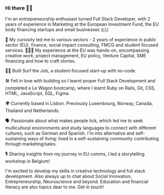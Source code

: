 ### Hi there 👋🏼

I'm an entrepreneurship enthusiast turned Full Stack Developer, with 2 years of experience in Marketing at the European Investment Fund, the EU body financing startups and small businesses 🇪🇺 

🧠 My curiosity led me to various sectors - 2 years of experience in public sector (EU), finance, social impact consulting, FMCG and student focused services. 👩🏻‍💻 My experience at the EU was hands-on, encompassing creative work, project management, EU policy, Venture Capital, SME financing and how to craft stories.

🏄‍♀️ Built Surf the Job, a student-focused start-up with no-code.

🛠️ Fell in love with building so I learnt proper Full Stack Development and completed a Le Wagon bootcamp, where I learnt Ruby on Rails, Git, CSS, HTML, JavaScript, SQL, Figma.

🌍 Currently based in Lisbon. Previously Luxembourg, Norway, Canada, Thailand and Netherlands. 

🗣️ Passionate about what makes people tick, which led me to seek multicultural environments and study languages to connect with different cultures, such as German and Spanish. I'm into alternative and self-sustaining ways of living: lived in a self-sustaining community contributing through marketing/sales. 

🎙 Sharing insights from my journey in EU comms, I led a storytelling workshop in Belgium!

I'm excited to develop my skills in creative technology and full stack development. Also always up to chat about Social Innovation, Entrepreneurship, Neuroscience and beyond. Education and financial literacy are also topics dear to me. Get in touch!

<!--
**ineslucas/ineslucas** is a ✨ _special_ ✨ repository because its `README.md` (this file) appears on your GitHub profile.

Here are some ideas to get you started:

- 🔭 I’m currently working on ...
- 🌱 I’m currently learning ...
- 👯 I’m looking to collaborate on ...
- 🤔 I’m looking for help with ...
- 💬 Ask me about ...
- 📫 How to reach me: ...
- 😄 Pronouns: ...
- ⚡ Fun fact: ...
-->
